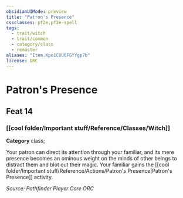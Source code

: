 ```yaml
---
obsidianUIMode: preview
title: "Patron's Presence"
cssclasses: pf2e,pf2e-spell
tags:
  - trait/witch
  - trait/common
  - category/class
  - remaster
aliases: "Item.Kpo1CUU6FGYYgp7b"
license: ORC
---
```

# Patron's Presence
## Feat 14
### [[cool folder/Important stuff/Reference/Classes/Witch]]

**Category** class; 




Your patron can direct its attention through your familiar, and its mere presence becomes an ominous weight on the minds of other beings to distract them and blot out their magic. Your familiar gains the [[cool folder/Important stuff/Reference/Actions/Patron's Presence|Patron's Presence]] activity.

*Source: Pathfinder Player Core*
*ORC*